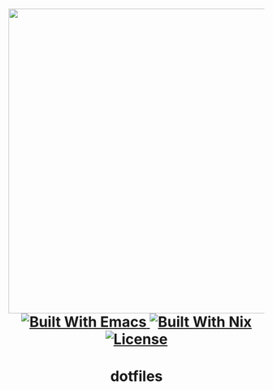 <h1 align="center">
    <img src="https://raw.githubusercontent.com/catppuccin/catppuccin/main/assets/palette/macchiato.png" width="600px"/>
    <br>
    <div>
        <a href="https://nixos.org/">
            <img alt="Built With Emacs" src="https://img.shields.io/static/v1?logo=gnu-emacs&logoColor=white&label=Declared%20with&labelColor=7547B4&message=Emacs&color=d8dee9&style=for-the-badge">
        </a>
        <a href="https://nixos.org/">
            <img alt="Built With Nix" src="https://img.shields.io/static/v1?logo=nixos&logoColor=d8dee9&label=Built%20with&labelColor=75B5E9&message=Nix&color=d8dee9&style=for-the-badge">
        </a>
        <a href="https://github.com/gekoke/dotfiles/blob/main/LICENCE">
            <img alt="License" src="https://img.shields.io/static/v1.svg?style=for-the-badge&label=License&message=AGPL-3.0&logoColor=ca9ee6&colorA=313244&colorB=cba6f7"/>
        </a>
    </div>
</h1>

<h1 align="center">dotfiles</h1>

